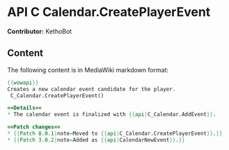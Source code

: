 # API C Calendar.CreatePlayerEvent

**Contributor:** KethoBot

## Content

The following content is in MediaWiki markdown format:

```mediawiki
{{wowapi}}
Creates a new calendar event candidate for the player.
 C_Calendar.CreatePlayerEvent()

==Details==
* The calendar event is finalized with {{api|C_Calendar.AddEvent}}.

==Patch changes==
* {{Patch 8.0.1|note=Moved to {{api|C_Calendar.CreatePlayerEvent}}.}}
* {{Patch 3.0.2|note=Added as {{api|CalendarNewEvent}}.}}
```